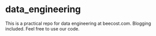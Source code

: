 # data_engineering
This is a practical repo for data engineering at beecost.com. Blogging included. Feel free to use our code.
